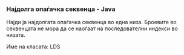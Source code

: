 ### Најдолга опаѓачка секвенца - Java

Најди ја најдолгата опаѓачка секвенца во една низа. Броевите во секвенцата не мора да се наоѓаат на последователни
индекси во низата.

Име на класата: LDS
